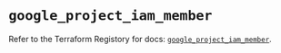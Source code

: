 # `google_project_iam_member`

Refer to the Terraform Registory for docs: [`google_project_iam_member`](https://registry.terraform.io/providers/hashicorp/google-beta/4.67.0/docs/resources/google_project_iam_member).
